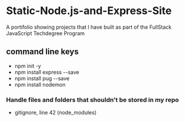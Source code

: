 # Static-Node.js-and-Express-Site
A portifolio showing projects that I have built as part of the FullStack JavaScript Techdegree Program

## command line keys
* npm init -y
* npm install express --save
* npm install pug --save
* npm install nodemon

### Handle files and folders that shouldn't be stored in my repo
* gitignore, line 42 (node_modules)
